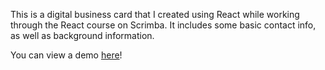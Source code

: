 This is a digital business card that I created using React while working through the React course on Scrimba. It includes some basic contact info, as well as background information.

You can view a demo [here](https://alyssavoccia.github.io/digital-business-card/)!
